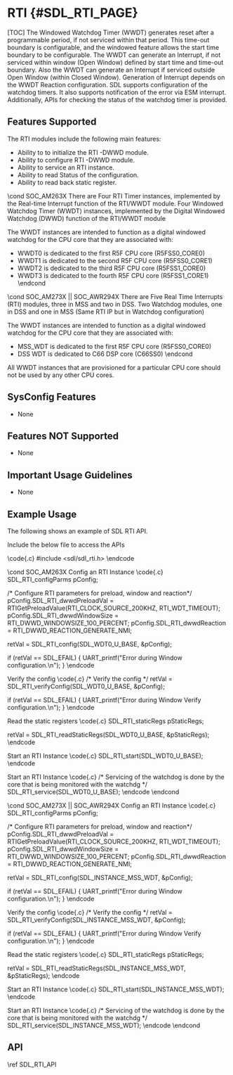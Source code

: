 # RTI {#SDL_RTI_PAGE}

[TOC]
The Windowed Watchdog Timer (WWDT) generates reset after a programmable period, if not serviced within that period. This time-out boundary is configurable, and the windowed feature allows the start time boundary to be configurable. The WWDT can generate an Interrupt, if not serviced within window (Open Window) defined by start time and time-out boundary. Also the WWDT can generate an Interrupt if serviced outside Open Window (within Closed Window). Generation of Interrupt depends on the WWDT Reaction configuration. SDL supports configuration of the watchdog timers. It also supports notification of the error via ESM interrupt. Additionally, APIs for checking the status of the watchdog timer is provided.

## Features Supported
The RTI modules include the following main features:
* Ability to to initialize the RTI -DWWD module.
* Ability to configure RTI -DWWD module.
* Ability to service an RTI instance.
* Ability to read Status of the configuration.
* Ability to read back static register.

\cond SOC_AM263X
There are Four RTI Timer instances, implemented by the Real-time Interrupt function of the RTI/WWDT module.
Four Windowed Watchdog Timer (WWDT) instances, implemented by the Digital Windowed Watchdog
(DWWD) function of the RTI/WWDT module

The WWDT instances are intended to function as a digital windowed watchdog for the CPU core that they are
associated with:
* WWDT0 is dedicated to the first R5F CPU core (R5FSS0_CORE0)
* WWDT1 is dedicated to the second R5F CPU core (R5FSS0_CORE1)
* WWDT2 is dedicated to the third R5F CPU core (R5FSS1_CORE0)
* WWDT3 is dedicated to the fourth R5F CPU core (R5FSS1_CORE1)
\endcond

\cond SOC_AM273X || SOC_AWR294X
There are Five Real Time Interrupts (RTI) modules, three in MSS and two in DSS.
Two Watchdog modules, one in DSS and one in MSS (Same RTI IP but in Watchdog configuration)

The WWDT instances are intended to function as a digital windowed watchdog for the CPU core that they are
associated with:

* MSS_WDT is dedicated to the first R5F CPU core (R5FSS0_CORE0)
* DSS WDT is dedicated to C66 DSP core (C66SS0)
\endcond

All WWDT instances that are provisioned for a particular CPU core should not be used by any other CPU cores.

## SysConfig Features
- None

## Features NOT Supported
- None

## Important Usage Guidelines
- None

## Example Usage

The following shows an example of SDL RTI API.

Include the below file to access the APIs

\code{.c}
#include <sdl/sdl_rti.h>
\endcode

\cond SOC_AM263X
Config an RTI Instance
\code{.c}
SDL_RTI_configParms pConfig;

/* Configure RTI parameters for preload, window and reaction*/
pConfig.SDL_RTI_dwwdPreloadVal = RTIGetPreloadValue(RTI_CLOCK_SOURCE_200KHZ, RTI_WDT_TIMEOUT);
pConfig.SDL_RTI_dwwdWindowSize = RTI_DWWD_WINDOWSIZE_100_PERCENT;
pConfig.SDL_RTI_dwwdReaction   = RTI_DWWD_REACTION_GENERATE_NMI;

retVal = SDL_RTI_config(SDL_WDT0_U_BASE, &pConfig);

if (retVal == SDL_EFAIL)
{
    UART_printf("Error during Window configuration.\n");
}
\endcode

Verify the config
\code{.c}
/* Verify the config */
retVal = SDL_RTI_verifyConfig(SDL_WDT0_U_BASE, &pConfig);

if (retVal == SDL_EFAIL)
{
    UART_printf("Error during Window Verify configuration.\n");
}
\endcode

Read the static registers
\code{.c}
SDL_RTI_staticRegs pStaticRegs;

retVal = SDL_RTI_readStaticRegs(SDL_WDT0_U_BASE, &pStaticRegs);
\endcode

Start an RTI Instance
\code{.c}
SDL_RTI_start(SDL_WDT0_U_BASE);
\endcode

Start an RTI Instance
\code{.c}
/* Servicing of the watchdog is done by the core that is being monitored with the watchdg */
SDL_RTI_service(SDL_WDT0_U_BASE);
\endcode
\endcond

\cond SOC_AM273X || SOC_AWR294X
Config an RTI Instance
\code{.c}
SDL_RTI_configParms pConfig;

/* Configure RTI parameters for preload, window and reaction*/
pConfig.SDL_RTI_dwwdPreloadVal = RTIGetPreloadValue(RTI_CLOCK_SOURCE_200KHZ, RTI_WDT_TIMEOUT);
pConfig.SDL_RTI_dwwdWindowSize = RTI_DWWD_WINDOWSIZE_100_PERCENT;
pConfig.SDL_RTI_dwwdReaction   = RTI_DWWD_REACTION_GENERATE_NMI;

retVal = SDL_RTI_config(SDL_INSTANCE_MSS_WDT, &pConfig);

if (retVal == SDL_EFAIL)
{
    UART_printf("Error during Window configuration.\n");
}
\endcode

Verify the config
\code{.c}
/* Verify the config */
retVal = SDL_RTI_verifyConfig(SDL_INSTANCE_MSS_WDT, &pConfig);

if (retVal == SDL_EFAIL)
{
    UART_printf("Error during Window Verify configuration.\n");
}
\endcode

Read the static registers
\code{.c}
SDL_RTI_staticRegs pStaticRegs;

retVal = SDL_RTI_readStaticRegs(SDL_INSTANCE_MSS_WDT, &pStaticRegs);
\endcode

Start an RTI Instance
\code{.c}
SDL_RTI_start(SDL_INSTANCE_MSS_WDT);
\endcode

Start an RTI Instance
\code{.c}
/* Servicing of the watchdog is done by the core that is being monitored with the watchdg */
SDL_RTI_service(SDL_INSTANCE_MSS_WDT);
\endcode
\endcond
## API

\ref SDL_RTI_API